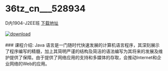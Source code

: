 # 36tz_cn___528934
D内1904-J2EE班
[下载地址](http://www.36tz.cn/article/528934 "下载地址")
<br/></br>[![download](http://36tz.cn/muke_img/2019_11_356-69-300x200.jpg "下载地址")](http://www.36tz.cn/article/528934 "下载地址")
<br/></br>### 课程介绍:
Java 语言是一门随时代快速发展的计算机语言程序，其深刻展示了程序编写的精髓，加上其简明严谨的结构及简洁的语法编写为其将来的发展及维护提供了保障。由于提供了网络应用的支持和多媒体的存取，会推动Internet和企业网络的Web的应用。


 
